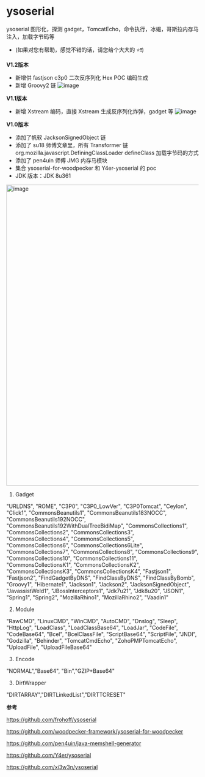 # ysoserial
ysoserial 图形化，探测 gadget，TomcatEcho，命令执行，冰蝎，哥斯拉内存马注入，加载字节码等
* (如果对您有帮助，感觉不错的话，请您给个大大的 ⭐️❗️)

**V1.2版本**
* 新增供 fastjson c3p0 二次反序列化 Hex POC 编码生成
* 新增 Groovy2 链
![image](https://github.com/user-attachments/assets/3478d625-51ac-4693-8587-6512cf2e2861)


**V1.1版本**
* 新增 Xstream 编码，直接 Xstream 生成反序列化炸弹，gadget 等
![image](https://github.com/user-attachments/assets/1aba7ad8-eb7a-4f37-ba12-b6c711b92fa5)


**V1.0版本**
* 添加了帆软 JacksonSignedObject 链
* 添加了 su18 师傅文章里，所有 Transformer 链 org.mozilla.javascript.DefiningClassLoader defineClass 加载字节码的方式
* 添加了 pen4uin 师傅 JMG 内存马模块
* 集合 ysoserial-for-woodpecker 和 Y4er-ysoserial 的 poc
* JDK 版本：JDK 8u361

<img width="786" alt="image" src="https://github.com/user-attachments/assets/0b91ba63-5fb7-4891-b289-c2358285c16e">
  
1. Gadget

"URLDNS", "ROME", "C3P0", "C3P0_LowVer", "C3P0Tomcat", "Ceylon", "Click1", "CommonsBeanutils1", "CommonsBeanutils183NOCC", "CommonsBeanutils192NOCC", "CommonsBeanutils192WithDualTreeBidiMap", "CommonsCollections1", "CommonsCollections2", "CommonsCollections3", "CommonsCollections4", "CommonsCollections5", "CommonsCollections6", "CommonsCollections6Lite", "CommonsCollections7", "CommonsCollections8", "CommonsCollections9", "CommonsCollections10", "CommonsCollections11", "CommonsCollectionsK1", "CommonsCollectionsK2", "CommonsCollectionsK3", "CommonsCollectionsK4", "Fastjson1", "Fastjson2", "FindGadgetByDNS", "FindClassByDNS", "FindClassByBomb", "Groovy1", "Hibernate1", "Jackson1", "Jackson2", "JacksonSignedObject", "JavassistWeld1", "JBossInterceptors1", "Jdk7u21", "Jdk8u20", "JSON1", "Spring1", "Spring2", "MozillaRhino1", "MozillaRhino2", "Vaadin1"

2. Module

"RawCMD", "LinuxCMD", "WinCMD", "AutoCMD", "Dnslog", "Sleep", "HttpLog", "LoadClass", "LoadClassBase64", "LoadJar", "CodeFile", "CodeBase64", "Bcel", "BcelClassFile", "ScriptBase64", "ScriptFile", "JNDI", "Godzilla", "Behinder", "TomcatCmdEcho", "ZohoPMPTomcatEcho", "UploadFile", "UploadFileBase64"

3. Encode

"NORMAL","Base64", "Bin","GZIP+Base64"

3. DirtWrapper

"DIRTARRAY","DIRTLinkedList","DIRTTCRESET"

**参考**

https://github.com/frohoff/ysoserial

https://github.com/woodpecker-framework/ysoserial-for-woodpecker

https://github.com/pen4uin/java-memshell-generator

https://github.com/Y4er/ysoserial

https://github.com/xi3w3n/ysoserial
